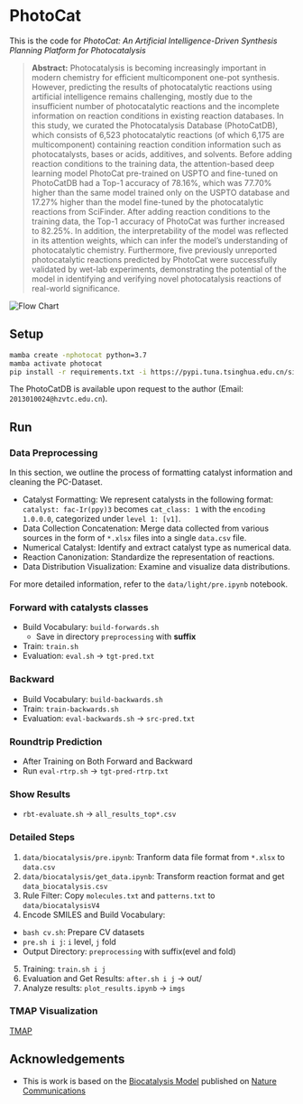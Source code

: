 # PhotoCat

This is the code for *PhotoCat: An Artificial Intelligence-Driven Synthesis Planning Platform for Photocatalysis*

> **Abstract:**
> Photocatalysis is becoming increasingly important in modern chemistry for efficient multicomponent one-pot synthesis. However, predicting the results of photocatalytic reactions using artificial intelligence remains challenging, mostly due to the insufficient number of photocatalytic reactions and the incomplete information on reaction conditions in existing reaction databases. In this study, we curated the Photocatalysis Database (PhotoCatDB), which consists of 6,523 photocatalytic reactions (of which 6,175 are multicomponent) containing reaction condition information such as photocatalysts, bases or acids, additives, and solvents. Before adding reaction conditions to the training data, the attention-based deep learning model PhotoCat pre-trained on USPTO and fine-tuned on PhotoCatDB had a Top-1 accuracy of 78.16%, which was 77.70% higher than the same model trained only on the USPTO database and 17.27% higher than the model fine-tuned by the photocatalytic reactions from SciFinder. After adding reaction conditions to the training data, the Top-1 accuracy of PhotoCat was further increased to 82.25%. In addition, the interpretability of the model was reflected in its attention weights, which can infer the model’s understanding of photocatalytic chemistry. Furthermore, five previously unreported photocatalytic reactions predicted by PhotoCat were successfully validated by wet-lab experiments, demonstrating the potential of the model in identifying and verifying novel photocatalysis reactions of real-world significance.

![Flow Chart](FlowChart.png)

## Setup

```bash
mamba create -nphotocat python=3.7
mamba activate photocat
pip install -r requirements.txt -i https://pypi.tuna.tsinghua.edu.cn/simple
```

The PhotoCatDB is available upon request to the author (Email: `2013010024@hzvtc.edu.cn`).

<!-- The PhotoCatDB is now available at [figshare](https://doi.org/10.6084/m9.figshare.24532918)
Download the data file and extracted into the data dir. -->

## Run

### Data Preprocessing

In this section, we outline the process of formatting catalyst information and cleaning the PC-Dataset.

- Catalyst Formatting: We represent catalysts in the following format: `catalyst: fac-Ir(ppy)3` becomes `cat_class: 1` with the `encoding 1.0.0.0`, categorized under `level 1: [v1]`.
- Data Collection Concatenation: Merge data collected from various sources in the form of `*.xlsx` files into a single `data.csv` file.
- Numerical Catalyst: Identify and extract catalyst type as numerical data.
- Reaction Canonization: Standardize the representation of reactions.
- Data Distribution Visualization: Examine and visualize data distributions.

For more detailed information, refer to the `data/light/pre.ipynb` notebook.

### Forward with catalysts classes

- Build Vocabulary: `build-forwards.sh`
  - Save in directory `preprocessing` with **suffix**
- Train: `train.sh`
- Evaluation: `eval.sh` -> `tgt-pred.txt`

### Backward

- Build Vocabulary: `build-backwards.sh`
- Train: `train-backwards.sh`
- Evaluation: `eval-backwards.sh` -> `src-pred.txt`

### Roundtrip Prediction

- After Training on Both Forward and Backward
- Run `eval-rtrp.sh` -> `tgt-pred-rtrp.txt`

### Show Results

- `rbt-evaluate.sh` -> `all_results_top*.csv`

### Detailed Steps

1. `data/biocatalysis/pre.ipynb`: Tranform data file format from `*.xlsx` to `data.csv`
2. `data/biocatalysis/get_data.ipynb`: Transform reaction format and get `data_biocatalysis.csv`
3. Rule Filter: Copy `molecules.txt` and `patterns.txt` to `data/biocatalysisV4`
4. Encode SMILES and Build Vocabulary:
  - `bash cv.sh`: Prepare CV datasets
  - `pre.sh i j`: `i` level, `j` fold
  - Output Directory: `preprocessing` with suffix(evel and fold)
5. Training: `train.sh i j`
6. Evaluation and Get Results: `after.sh i j` -> out/
7. Analyze results: `plot_results.ipynb` -> `imgs`

### TMAP Visualization

[TMAP](cluster_tmap/TMAP.ipynb)

## Acknowledgements

- This is work is based on the [Biocatalysis Model](https://github.com/rxn4chemistry/biocatalysis-model) published on [Nature Communications](https://doi.org/10.1038/s41467-022-28536-w)